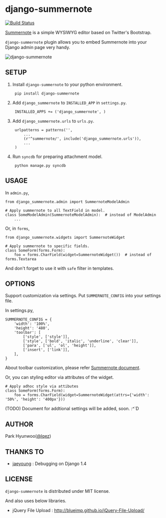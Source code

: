 django-summernote
=================
[![Build Status](https://travis-ci.org/lqez/django-summernote.png?branch=master)](https://travis-ci.org/lqez/django-summernote)

[Summernote](https://github.com/HackerWins/summernote) is a simple WYSIWYG editor based on Twitter's Bootstrap.

`django-summernote` plugin allows you to embed Summernote into your Django admin page very handy.

![django-summernote](https://raw.github.com/lqez/pastebin/master/img/django-summernote.png "Screenshot of django-summernote")



SETUP
-----

1. Install `django-summernote` to your python environment.

        pip install django-summernote

2. Add `django_summernote` to `INSTALLED_APP` in `settings.py`.

        INSTALLED_APPS += ('django_summernote', )

3. Add `django_summernote.urls` to `urls.py`.

        urlpatterns = patterns('',
            ...
            (r'^summernote/', include('django_summernote.urls')),
            ...
        )

4. Run `syncdb` for preparing attachment model.

        python manage.py syncdb 
        

USAGE
-----

In `admin.py`,

    from django_summernote.admin import SummernoteModelAdmin

    # Apply summernote to all TextField in model.
    class SomeModelAdmin(SummernoteModelAdmin):  # instead of ModelAdmin
        ...

Or, in `forms`,

    from django_summernote.widgets import SummernoteWidget

    # Apply summernote to specific fields.
    class SomeForm(forms.Form):
        foo = forms.CharField(widget=SummernoteWidget())  # instead of forms.Textarea

And don't forget to use it with `safe` filter in templates.


OPTIONS
-------

Support customization via settings.
Put `SUMMERNOTE_CONFIG` into your settings file.

In settings.py, 

    SUMMERNOTE_CONFIG = {
        'width': '100%',
        'height': '480',
        'toolbar': [
            ['style', ['style']],
            ['style', ['bold', 'italic', 'underline', 'clear']],
            ['para', ['ul', 'ol', 'height']],
            ['insert', ['link']],
        ],
    }

About toolbar customization, please refer [Summernote document](http://hackerwins.github.io/summernote/features.html#customtoolbar).

Or, you can styling editor via attributes of the widget.

    # Apply adhoc style via attibutes
    class SomeForm(forms.Form):
        foo = forms.CharField(widget=SummernoteWidget(attrs={'width': '50%', 'height': '400px'}))

(TODO) Document for addtional settings will be added, soon. :^`D

AUTHOR
------

Park Hyunwoo([@lqez](https://twitter.com/lqez))


THANKS TO
---------

  - [jaeyoung](https://github.com/jeyraof) : Debugging on Django 1.4

LICENSE
-------

`django-summernote` is distributed under MIT license.

And also uses below libraries.

  - jQuery File Upload : http://blueimp.github.io/jQuery-File-Upload/
